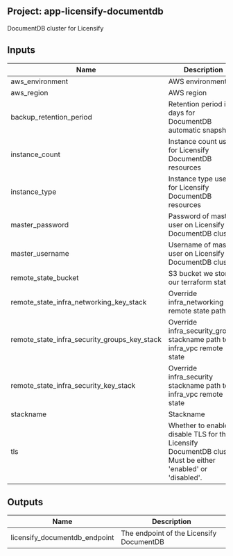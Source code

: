 ## Project: app-licensify-documentdb

DocumentDB cluster for Licensify

## Inputs

| Name | Description | Type | Default | Required |
|------|-------------|:----:|:-----:|:-----:|
| aws\_environment | AWS environment | string | n/a | yes |
| aws\_region | AWS region | string | `"eu-west-1"` | no |
| backup\_retention\_period | Retention period in days for DocumentDB automatic snapshots | string | `"1"` | no |
| instance\_count | Instance count used for Licensify DocumentDB resources | string | `"3"` | no |
| instance\_type | Instance type used for Licensify DocumentDB resources | string | `"db.r5.large"` | no |
| master\_password | Password of master user on Licensify DocumentDB cluster | string | n/a | yes |
| master\_username | Username of master user on Licensify DocumentDB cluster | string | n/a | yes |
| remote\_state\_bucket | S3 bucket we store our terraform state in | string | n/a | yes |
| remote\_state\_infra\_networking\_key\_stack | Override infra\_networking remote state path | string | `""` | no |
| remote\_state\_infra\_security\_groups\_key\_stack | Override infra\_security\_groups stackname path to infra\_vpc remote state | string | `""` | no |
| remote\_state\_infra\_security\_key\_stack | Override infra\_security stackname path to infra\_vpc remote state | string | `""` | no |
| stackname | Stackname | string | n/a | yes |
| tls | Whether to enable or disable TLS for the Licensify DocumentDB cluster. Must be either 'enabled' or 'disabled'. | string | `"enabled"` | no |

## Outputs

| Name | Description |
|------|-------------|
| licensify\_documentdb\_endpoint | The endpoint of the Licensify DocumentDB |

